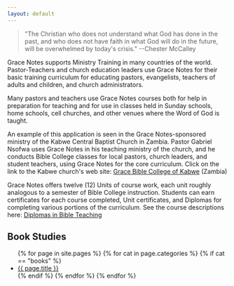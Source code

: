 ```yaml
---
layout: default
---
```


> "The Christian who does not understand what God has done in the past,
> and who does not have faith in what God will do in the future, will be
> overwhelmed by today's crisis." --Chester McCalley

Grace Notes supports Ministry Training in many countries of the world.
Pastor-Teachers and church education leaders use Grace Notes for their basic
training curriculum for educating pastors, evangelists, teachers of adults and
children, and church administrators.

Many pastors and teachers use Grace Notes courses both for help in preparation
for teaching and for use in classes held in Sunday schools, home schools, cell
churches, and other venues where the Word of God is taught.

An example of this application is seen in the Grace Notes-sponsored ministry of
the Kabwe Central Baptist Church in Zambia. Pastor Gabriel Nsofwa uses Grace
Notes in his teaching ministry of the church, and he conducts Bible College
classes for local pastors, church leaders, and student teachers, using Grace
Notes for the core curriculum. Click on the link to the Kabwe church's web
site: [Grace Bible College of Kabwe](zambia/college.html) (Zambia)

Grace Notes offers twelve (12) Units of course work, each unit roughly
analogous to a semester of Bible College instruction. Students can earn
certificates for each course completed, Unit certificates, and Diplomas for
completing various portions of the curriculum. See the course descriptions
here: [Diplomas in Bible Teaching](diploma-courses.html)

## Book Studies
<ul>
{% for page in site.pages %}
  {% for cat in page.categories %}
    {% if cat == "books" %}
      <li><a href="{{ page.url }}">{{ page.title }}</a></li>
    {% endif %}
  {% endfor %}
{% endfor %}
</ul>
